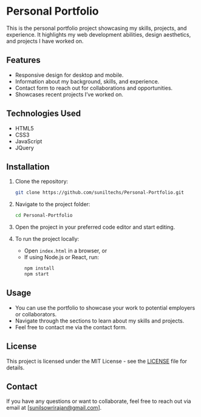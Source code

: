 # Personal Portfolio

This is the personal portfolio project showcasing my skills, projects, and experience. It highlights my web development abilities, design aesthetics, and projects I have worked on.

## Features
- Responsive design for desktop and mobile.
- Information about my background, skills, and experience.
- Contact form to reach out for collaborations and opportunities.
- Showcases recent projects I’ve worked on.

## Technologies Used
- HTML5
- CSS3
- JavaScript
- JQuery

## Installation

1. Clone the repository:
   ```bash
   git clone https://github.com/suniltechs/Personal-Portfolio.git
   ```

2. Navigate to the project folder:
   ```bash
   cd Personal-Portfolio
   ```

3. Open the project in your preferred code editor and start editing.

4. To run the project locally:
   - Open `index.html` in a browser, or
   - If using Node.js or React, run:
     ```bash
     npm install
     npm start
     ```

## Usage

- You can use the portfolio to showcase your work to potential employers or collaborators.
- Navigate through the sections to learn about my skills and projects.
- Feel free to contact me via the contact form.

## License

This project is licensed under the MIT License - see the [LICENSE](LICENSE) file for details.

## Contact

If you have any questions or want to collaborate, feel free to reach out via email at [sunilsowrirajan@gmail.com].
